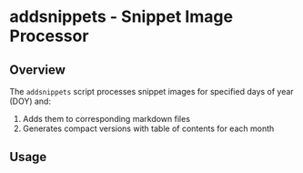 # addsnippets - Snippet Image Processor

## Overview

The `addsnippets` script processes snippet images for specified days of year (DOY) and:

1. Adds them to corresponding markdown files
2. Generates compact versions with table of contents for each month

## Usage
